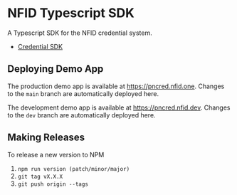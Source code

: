 # NFID Typescript SDK

A Typescript SDK for the NFID credential system.

-   [Credential SDK](packages/credentials/readme.md)

## Deploying Demo App

The production demo app is available at https://pncred.nfid.one. Changes to the `main` branch are automatically deployed here.

The development demo app is available at https://pncred.nfid.dev. Changes to the `dev` branch are automatically deployed here.

## Making Releases

To release a new version to NPM

1. `npm run version (patch/minor/major)`
2. `git tag vX.X.X`
3. `git push origin --tags`
